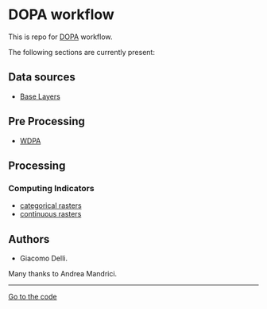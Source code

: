 # DOPA workflow

This is repo for [DOPA](https://dopa.jrc.ec.europa.eu/en) workflow.

The following sections are currently present:

## Data sources

+  [Base Layers](./sources/Base_Layers.md)


## Pre Processing

+  [WDPA](./wdpa_preprocessing/wdpa_preprocessing.rd)


## Processing

### Computing Indicators

+  [categorical rasters](./processing/catrasters.md)
+  [continuous rasters](./processing/conrasters.md)


## Authors

*  Giacomo Delli.

Many thanks to Andrea Mandrici. 

____

[Go to the code](https://github.com/giacomo-gcad/dopa_workflow)

